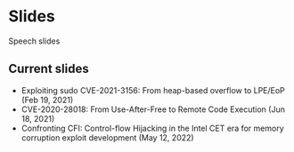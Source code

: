 # Slides
Speech slides

## Current slides

- Exploiting sudo CVE-2021-3156: From heap-based overflow to LPE/EoP (Feb 19, 2021)
- CVE-2020-28018: From Use-After-Free to Remote Code Execution (Jun 18, 2021)
- Confronting CFI: Control-flow Hijacking in the Intel CET era for memory corruption exploit development (May 12, 2022)
